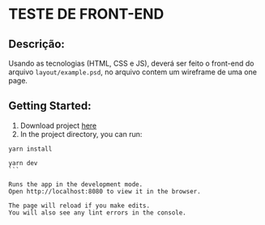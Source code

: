 # TESTE DE FRONT-END

## Descrição:

Usando as tecnologias (HTML, CSS e JS), deverá ser feito o front-end do arquivo `layout/example.psd`, no arquivo contem um wireframe de uma one page.

## Getting Started:

1. Download project <a href="https://github.com/steniafelix/teste-frontend/archive/master.zip">here</a>
2. In the project directory, you can run:

```
yarn install
```

````
yarn dev
```

Runs the app in the development mode.
Open http://localhost:8080 to view it in the browser.

The page will reload if you make edits.
You will also see any lint errors in the console.
````
